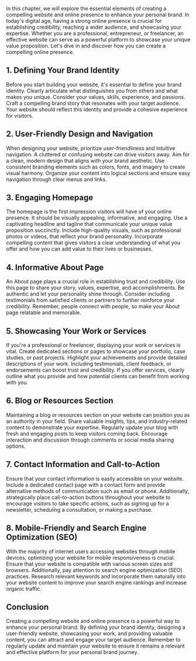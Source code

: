 
In this chapter, we will explore the essential elements of creating a compelling website and online presence to enhance your personal brand. In today's digital age, having a strong online presence is crucial for establishing credibility, reaching a wider audience, and showcasing your expertise. Whether you are a professional, entrepreneur, or freelancer, an effective website can serve as a powerful platform to showcase your unique value proposition. Let's dive in and discover how you can create a compelling online presence.

## 1\. Defining Your Brand Identity

Before you start building your website, it's essential to define your brand identity. Clearly articulate what distinguishes you from others and what makes you unique. Consider your values, skills, experience, and passions. Craft a compelling brand story that resonates with your target audience. Your website should reflect this identity and provide a cohesive experience for visitors.

## 2\. User-Friendly Design and Navigation

When designing your website, prioritize user-friendliness and intuitive navigation. A cluttered or confusing website can drive visitors away. Aim for a clean, modern design that aligns with your brand aesthetic. Use consistent branding elements such as colors, fonts, and imagery to create visual harmony. Organize your content into logical sections and ensure easy navigation through clear menus and links.

## 3\. Engaging Homepage

The homepage is the first impression visitors will have of your online presence. It should be visually appealing, informative, and engaging. Use a captivating headline and tagline that communicate your unique value proposition succinctly. Include high-quality visuals, such as professional photos or videos, that reflect your brand personality. Incorporate compelling content that gives visitors a clear understanding of what you offer and how you can add value to their lives or businesses.

## 4\. Informative About Page

An About page plays a crucial role in establishing trust and credibility. Use this page to share your story, values, expertise, and accomplishments. Be authentic and let your personality shine through. Consider including testimonials from satisfied clients or partners to further reinforce your credibility. Remember, people connect with people, so make your About page relatable and memorable.

## 5\. Showcasing Your Work or Services

If you're a professional or freelancer, displaying your work or services is vital. Create dedicated sections or pages to showcase your portfolio, case studies, or past projects. Highlight your achievements and provide detailed descriptions of your work. Including testimonials, client feedback, or endorsements can boost trust and credibility. If you offer services, clearly outline what you provide and how potential clients can benefit from working with you.

## 6\. Blog or Resources Section

Maintaining a blog or resources section on your website can position you as an authority in your field. Share valuable insights, tips, and industry-related content to demonstrate your expertise. Regularly update your blog with fresh and engaging posts to keep visitors coming back. Encourage interaction and discussion through comments or social media sharing options.

## 7\. Contact Information and Call-to-Action

Ensure that your contact information is easily accessible on your website. Include a dedicated contact page with a contact form and provide alternative methods of communication such as email or phone. Additionally, strategically place call-to-action buttons throughout your website to encourage visitors to take specific actions, such as signing up for a newsletter, scheduling a consultation, or making a purchase.

## 8\. Mobile-Friendly and Search Engine Optimization (SEO)

With the majority of internet users accessing websites through mobile devices, optimizing your website for mobile responsiveness is crucial. Ensure that your website is compatible with various screen sizes and browsers. Additionally, pay attention to search engine optimization (SEO) practices. Research relevant keywords and incorporate them naturally into your website content to improve your search engine rankings and increase organic traffic.

## Conclusion

Creating a compelling website and online presence is a powerful way to enhance your personal brand. By defining your brand identity, designing a user-friendly website, showcasing your work, and providing valuable content, you can attract and engage your target audience. Remember to regularly update and maintain your website to ensure it remains a relevant and effective platform for your personal brand journey.
